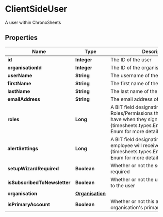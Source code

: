 

# ClientSideUser

A user within ChronoSheets
## Properties

Name | Type | Description | Notes
------------ | ------------- | ------------- | -------------
**id** | **Integer** | The ID of the user |  [optional]
**organisationId** | **Integer** | The ID of the organisation |  [optional]
**userName** | **String** | The username of the user |  [optional]
**firstName** | **String** | The first name of the user |  [optional]
**lastName** | **String** | The last name of the user |  [optional]
**emailAddress** | **String** | The email address of the user |  [optional]
**roles** | **Long** | A BIT field designating which Roles/Permissions the employee will have when they sign in.  See the {timesheets.types.Enums.UserRoles} Enum for more details |  [optional]
**alertSettings** | **Long** | A BIT field designating which Alerts the employee will receive.  See the {timesheets.types.Enums.AlertSettings} Enum for more details |  [optional]
**setupWizardRequired** | **Boolean** | Whether or not the setup wizard is required |  [optional]
**isSubscribedToNewsletter** | **Boolean** | Whether or not the user is subscribed to the user |  [optional]
**organisation** | [**Organisation**](Organisation.md) |  |  [optional]
**isPrimaryAccount** | **Boolean** | Whether or not this account is the organisation&#39;s primary account. |  [optional]



